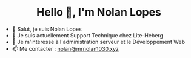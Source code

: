 <h1 align="center">Hello 👋, I'm Nolan Lopes</h1>



- 👋 Salut, je suis Nolan Lopes
- 🔭 Je suis actuellement Support Technique chez Lite-Heberg
- 👀 Je m'intéresse à l'administration serveur et le Développement Web
- 📫 Me contacter : nolan@mrnolan1030.xyz
